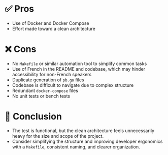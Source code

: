 # ✅ Pros

* Use of Docker and Docker Compose
* Effort made toward a clean architecture

# ❌ Cons

* No `Makefile` or similar automation tool to simplify common tasks
* Use of French in the README and codebase, which may hinder accessibility for non-French speakers
* Duplicate generation of `pb.go` files
* Codebase is difficult to navigate due to complex structure
* Redundant `docker-compose` files
* No unit tests or bench tests

# 📝 Conclusion

* The test is functional, but the clean architecture feels unnecessarily heavy for the size and scope of the project.
* Consider simplifying the structure and improving developer ergonomics with a `Makefile`, consistent naming, and clearer organization.
